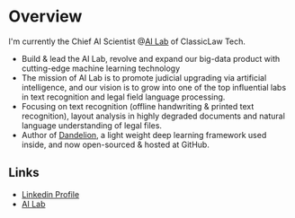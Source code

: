 # Overview
I'm currently the Chief AI Scientist @[AI Lab](https://david-leon.github.io/ailab/) of ClassicLaw Tech.

* Build & lead the AI Lab, revolve and expand our big-data product with cutting-edge machine learning technology
* The mission of AI Lab is to promote judicial upgrading via artificial intelligence, and our vision is to grow into one of the top influential labs in text recognition and legal field language processing.
* Focusing on text recognition (offline handwriting & printed text recognition), layout analysis in highly degraded documents and natural language understanding of legal files.
* Author of [Dandelion](https://david-leon.github.io/Dandelion/), a light weight deep learning framework used inside, and now open-sourced & hosted at GitHub.

## Links
 * [Linkedin Profile](https://www.linkedin.com/in/daweileng/)
 * [AI Lab](https://david-leon.github.io/ailab/)